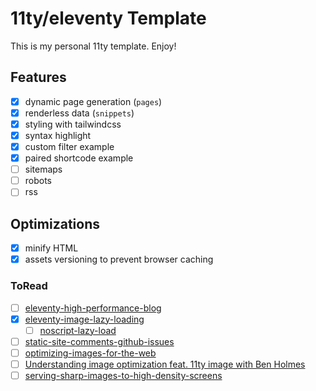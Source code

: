 # 11ty/eleventy Template

This is my personal 11ty template. Enjoy!

## Features

- [x] dynamic page generation (`pages`)
- [x] renderless data (`snippets`)
- [x] styling with tailwindcss
- [x] syntax highlight
- [x] custom filter example
- [x] paired shortcode example
- [ ] sitemaps
- [ ] robots
- [ ] rss

## Optimizations
- [x] minify HTML
- [x] assets versioning to prevent browser caching

### ToRead
- [ ] [eleventy-high-performance-blog](https://github.com/google/eleventy-high-performance-blog)
- [x] [eleventy-image-lazy-loading](https://www.aleksandrhovhannisyan.com/blog/eleventy-image-lazy-loading/)
  - [ ] [noscript-lazy-load](https://eszter.space/noscript-lazy-load/)
- [ ] [static-site-comments-github-issues](https://www.aleksandrhovhannisyan.com/blog/static-site-comments-github-issues/)
- [ ] [optimizing-images-for-the-web](https://www.aleksandrhovhannisyan.com/blog/optimizing-images-for-the-web/)
- [ ] [Understanding image optimization feat. 11ty image with Ben Holmes](https://www.youtube.com/watch?v=7n_QLWs1Yrw)
- [ ] [serving-sharp-images-to-high-density-screens](https://jakearchibald.com/2021/serving-sharp-images-to-high-density-screens/)